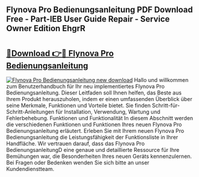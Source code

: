 ## Flynova Pro Bedienungsanleitung PDF Download Free - Part-lEB User Guide Repair - Service Owner Edition EhgrR

# <h2><a href="http://df1h03j.blite.top/?on=Flynova+Pro+Bedienungsanleitung">🔗Download 👉🔴 Flynova Pro Bedienungsanleitung</a></h2>

[![Flynova Pro Bedienungsanleitung new download](https://i.imgur.com/lujVjoI.png)](http://df1h03j.blite.top/?on=Flynova+Pro+Bedienungsanleitung)
Hallo und willkommen zum Benutzerhandbuch für Ihr neu implementiertes Flynova Pro Bedienungsanleitung. Dieser Leitfaden soll Ihnen helfen, das Beste aus Ihrem Produkt herauszuholen, indem er einen umfassenden Überblick über seine Merkmale, Funktionen und Vorteile bietet. Sie finden Schritt-für-Schritt-Anleitungen für Installation, Verwendung, Wartung und Fehlerbehebung. Funktionen und Funktionalität In diesem Abschnitt werden die verschiedenen Funktionen und Funktionen Ihres neuen Flynova Pro Bedienungsanleitung erläutert. Erleben Sie mit Ihrem neuen Flynova Pro Bedienungsanleitung die Leistungsfähigkeit der Funktionsliste in Ihrer Handfläche. Wir vertrauen darauf, dass das Flynova Pro BedienungsanleitungD eine genaue und detaillierte Ressource für Ihre Bemühungen war, die Besonderheiten Ihres neuen Geräts kennenzulernen. Bei Fragen oder Bedenken wenden Sie sich bitte an unser Kundendienstteam.
